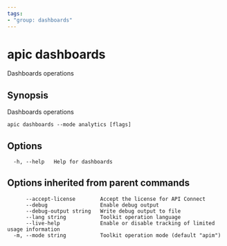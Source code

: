 ```yaml
---
tags:
- "group: dashboards"
---
```

# apic dashboards

Dashboards operations

## Synopsis

Dashboards operations

```
apic dashboards --mode analytics [flags]
```


## Options

```
  -h, --help   Help for dashboards
```

## Options inherited from parent commands

```
      --accept-license        Accept the license for API Connect
      --debug                 Enable debug output
      --debug-output string   Write debug output to file
      --lang string           Toolkit operation language
      --live-help             Enable or disable tracking of limited usage information
  -m, --mode string           Toolkit operation mode (default "apim")
```
